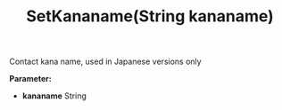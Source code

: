 ﻿---
uid: crmscript_ref_NSContact_SetKananame
title: SetKananame(String kananame)
intellisense: NSContact.SetKananame
keywords: NSContact, GetKananame
so.topic: reference
---

Contact kana name, used in Japanese versions only

**Parameter:** 
 - **kananame** String

